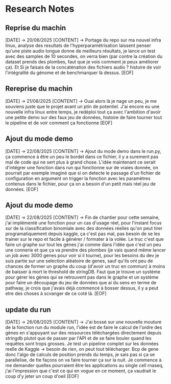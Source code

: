 # Research Notes

## Reprise du machin
[DATE] -> 20/06/2025
[CONTENT] -> Portage du repo sur ma nouvel infra linux, analyse des resultats de l'hyperparamétrisation
laissent penser qu'une piste audio longue donne de meilleurs résultats, je lance un test avec des samples
de 10 secondes, on verra bien (par contre la création du dataset prends des plombes, faut que je vois comment
je peux améliorer ça). Et Si je faisais de la concaténation des fichiers audio ? histoire de voir l'intégralité
du génome et de benchmarquer là dessus.
[EOF]

## Rereprise du machin
[DATE] -> 21/08/2025
[CONTENT] -> Ouai alors là je nage un peu, je me souviens juste que le projet avant un ptin de potentiel.
J'ai encore eu une nouvelle infra linux entre temps, je redéploi tout ça avec l'ambition d'avoir une petite
demo sur des faux jeu de données, histoire de faire tourner tout le pipeline et de voir comment ça fonctionne
[EOF]

## Ajout du mode demo
[DATE] -> 22/08/2025
[CONTENT] -> Ajout du mode demo dans le run.py, ça commence à être un peu le bordel dans ce fichier, il y a surement pas mal de code
qui ne sert plus à grand chose. L'idée maintenant ce serait d'intégrer une fonction dans run qui fonctionne sur de vraies donnée,
on pourrait par exemple imaginé que si on detecte le passage d'un fichier de configuration en argument on trigger la fonction avec les
paramètres contenus dans le fichier, pour ça on a besoin d'un petit mais réel jeu de données.
[EOF]

## Ajout du mode demo
[DATE] -> 22/08/2025
[CONTENT] -> Fin de chantier pour cette semaine, j'ai implémenté une fonction pour un cas d'usage réel, pour l'instant focus sur de la classification
binomiale avec des données réelles qu'on peut tirer programatiquement depuis kaggle, ça c'est pas mal, pas besoin de se les trainer sur le repo et
facile à générer / formater à la volée. Le truc c'est que faire un graphe sur tout les gènes j'ai comme dans l'idée que c'est un peu une connerie
et que ça va prendre des plombes (je vais quand même lancer un job avec 3000 genes pour voir si il tourne), pour les besoins du dev je suis partie
sur une selection aléatoire de genes, sauf qu'ils ont peu de chances de former un graphe du coup (d'avoir un truc en commun) à moins de baisser
à mort le threshold de stringDB. Faut que je trouve un système pour gérer les gènes qui se retrouvent pas dans le graphe et un système pour faire 
un découpage du jeu de données que ai du sens en  terme de pathway, je crois que j'avais déjà commencé à bosser dessus, il y a peut etre des choses à 
scvanger de ce coté là.
[EOF]

## update du run
[DATE] -> 26/08/2025
[CONTENT] -> J'ai bossé sur une nouvelle mouture de la fonction run du module run, l'idée est de faire le calcul de l'ordre des gènes
en s'appuyant sur des ressources téléchargées directement depuis stringdb plutot que de passer par l'API et de se faire bouler quand les
requêtes sont trops grosses. Je test un pipeline complet sur les données reelle de Kaggle -> besoin de rien, on peut tout télécharger.
Bcp de gene donc l'algo de calculs de position prends du temps, je sais pas si ça se parallelise, de tte façons on va faire tourner ça sur la nuit.
Je commence à me demander quelles pourraient être les applications au single cell rnaseq, j'ai l'impression que c'est ce qui en vogue en ce moment,
ça vaudrait le coup d'y jeter un coup d'oeil 
[EOF]
